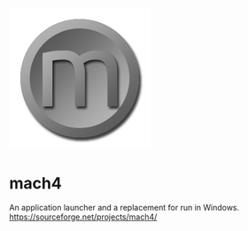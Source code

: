 ![alt text][logo]
---
# mach4
An application launcher and a replacement for run in Windows. https://sourceforge.net/projects/mach4/

[logo]: https://github.com/syfluqs/mach4/raw/master/pics/splash.png "mach4"


